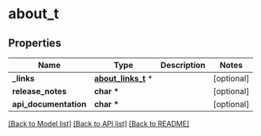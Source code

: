 # about_t

## Properties
Name | Type | Description | Notes
------------ | ------------- | ------------- | -------------
**_links** | [**about_links_t**](about_links.md) \* |  | [optional] 
**release_notes** | **char \*** |  | [optional] 
**api_documentation** | **char \*** |  | [optional] 

[[Back to Model list]](../README.md#documentation-for-models) [[Back to API list]](../README.md#documentation-for-api-endpoints) [[Back to README]](../README.md)


